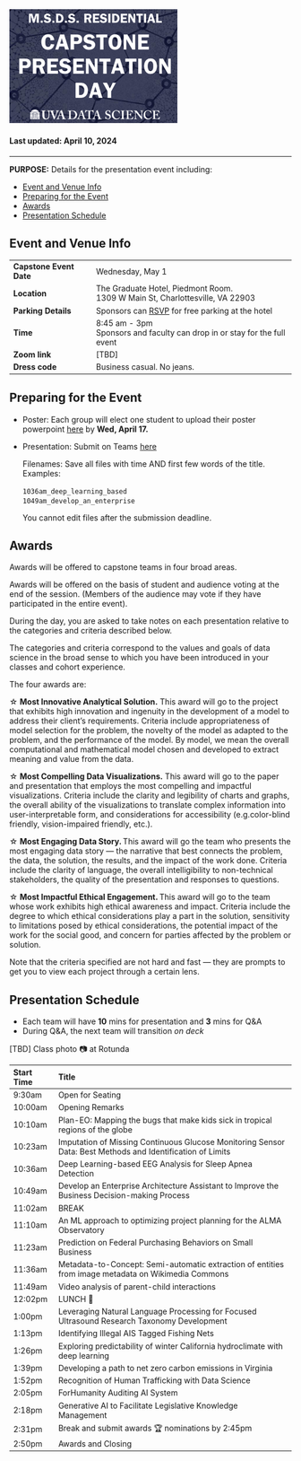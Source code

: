 
<img src="https://github.com/UVADS/ds6013/blob/main/capstone_day.png" width="300"/>

#### Last updated: April 10, 2024

---

**PURPOSE:** Details for the presentation event including:

- [Event and Venue Info](#event-and-venue-info)
- [Preparing for the Event](#preparing-for-the-event)
- [Awards](#awards)
- [Presentation Schedule](#presentation-schedule)

## Event and Venue Info
|   |   | 
|---|---|
| **Capstone Event Date**   |  Wednesday, May 1 | 
| **Location**   |  The Graduate Hotel, Piedmont Room. <br> 1309 W Main St, Charlottesville, VA 22903 | 
| **Parking Details**   |  Sponsors can [RSVP](https://virginia.az1.qualtrics.com/jfe/form/SV_bm83no5ddCIluaW) for free parking at the hotel | 
| **Time**  |  8:45 am - 3pm <br> Sponsors and faculty can drop in or stay for the full event |
| **Zoom link**  |  [TBD] |
| **Dress code**  |  Business casual. No jeans. |


## Preparing for the Event

- Poster: Each group will elect one student to upload their poster powerpoint [here](https://myuva.sharepoint.com/sites/CapstoneDayMay2023/Shared%20Documents/Forms/AllItems.aspx?csf=1&web=1&e=YMSE3X&CT=1712317314148&OR=OWA%2DNT%2DMail&CID=0f04a2c5%2D52b0%2Db1bd%2Daa75%2Dddfbcdfe6941&RootFolder=%2Fsites%2FCapstoneDayMay2023%2FShared%20Documents%2FGeneral%2F2024%2FCapstone%20Posters%202024&FolderCTID=0x01200053A5E6894AE78F4A99163ED7E89CD469) by **Wed, April 17.**
- Presentation: Submit on Teams [here](https://myuva.sharepoint.com/:f:/r/sites/CapstoneDayMay2023/Shared%20Documents/General/2024/Capstone%20Presentation%20Day%20Slides%202024?csf=1&web=1&e=P0ZjHZ)

  Filenames: Save all files with time AND first few words of the title.  
  Examples: 

  ```1036am_deep_learning_based```  
  ```1049am_develop_an_enterprise```

  You cannot edit files after the submission deadline.

## Awards

Awards will be offered to capstone teams in four broad areas. 

Awards will be offered on the basis of student and audience voting at the end of the session. (Members of the audience may vote if they have participated in the entire event). 

During the day, you are asked to take notes on each presentation relative to the categories and criteria described below. 

The categories and criteria correspond to the values and goals of data science in the broad sense to which you have been introduced in your classes and cohort experience. 

The four awards are: 

☆ **Most Innovative Analytical Solution.** This award will go to the project that exhibits high innovation and ingenuity in the development of a model to address their client’s requirements. Criteria include appropriateness of model selection for the problem, the novelty of the model as adapted to the problem, and the performance of the model. By model, we mean the overall computational and mathematical model chosen and developed to extract meaning and value from the data. 

☆ **Most Compelling Data Visualizations.** This award will go to the paper and presentation that employs the most compelling and impactful visualizations. Criteria include the clarity and legibility of charts and graphs, the overall ability of the visualizations to translate complex information into user-interpretable form, and considerations for accessibility (e.g.color-blind friendly, vision-impaired friendly, etc.). 

☆ **Most Engaging Data Story.** This award will go the team who presents the most engaging data story — the narrative that best connects the problem, the data, the solution, the results, and the impact of the work done. Criteria include the clarity of language, the overall intelligibility to non-technical stakeholders, the quality of the presentation and responses to questions. 

☆ **Most Impactful Ethical Engagement.** This award will go to the team whose work exhibits high ethical awareness and impact. Criteria include the degree to which ethical considerations play a part in the solution, sensitivity to limitations posed by ethical considerations, the potential impact of the work for the social good, and concern for parties affected by the problem or solution. 

Note that the criteria specified are not hard and fast — they are prompts to get you to view each project through a certain lens. 

## Presentation Schedule

- Each team will have **10** mins for presentation and **3** mins for Q&A
- During Q&A, the next team will transition *on deck*

[TBD] Class photo :camera: at Rotunda  

| Start Time | Title |
|:---|:---|
| 9:30am | Open for Seating |
| 10:00am | Opening Remarks |
| 10:10am | Plan-EO: Mapping the bugs that make kids sick in tropical regions of the globe |
| 10:23am | Imputation of Missing Continuous Glucose Monitoring Sensor Data: Best Methods and Identification of Limits |
| 10:36am | Deep Learning-based EEG Analysis for Sleep Apnea Detection |
| 10:49am | Develop an Enterprise Architecture Assistant to Improve the Business Decision-making Process |
| 11:02am | BREAK |
| 11:10am | An ML approach to optimizing project planning for the ALMA Observatory |
| 11:23am | Prediction on Federal Purchasing Behaviors on Small Business |
| 11:36am | Metadata-to-Concept: Semi-automatic extraction of entities from image metadata on Wikimedia Commons |
| 11:49am | Video analysis of parent-child interactions |
| 12:02pm | LUNCH :sandwich: | 
| 1:00pm | Leveraging Natural Language Processing for Focused Ultrasound Research Taxonomy Development | 
| 1:13pm | Identifying Illegal AIS Tagged Fishing Nets | 
| 1:26pm | Exploring predictability of winter California hydroclimate with deep learning | 
| 1:39pm | Developing a path to net zero carbon emissions in Virginia | 
| 1:52pm | Recognition of Human Trafficking with Data Science | 
| 2:05pm | ForHumanity Auditing AI System | 
| 2:18pm | Generative AI to Facilitate Legislative Knowledge Management | 
| 2:31pm | Break and submit awards :trophy: nominations by 2:45pm | 
| 2:50pm | Awards and Closing | 




